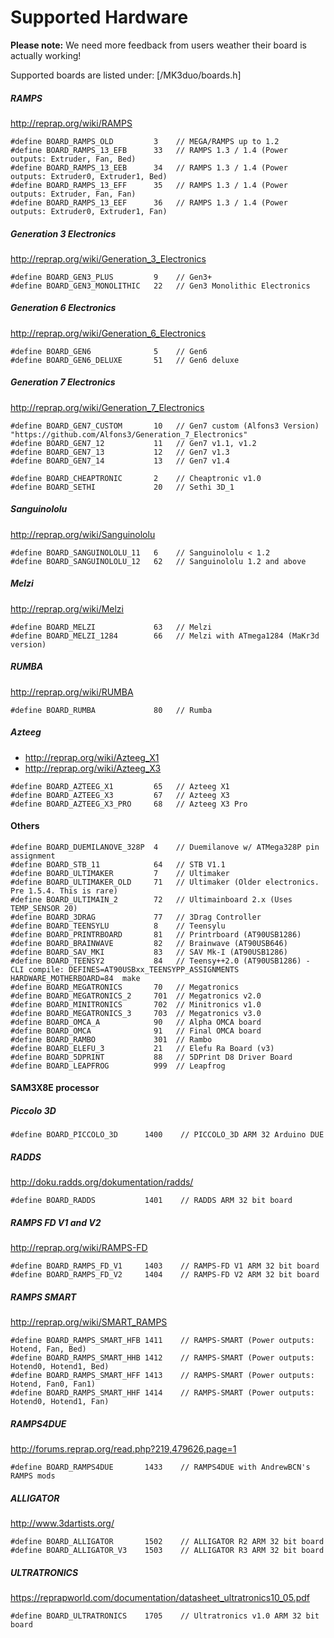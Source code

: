 # Supported Hardware

__Please note:__ We need more feedback from users weather their board is actually working!

Supported boards are listed under: [/MK3duo/boards.h]


##### RAMPS

http://reprap.org/wiki/RAMPS

```
#define BOARD_RAMPS_OLD         3    // MEGA/RAMPS up to 1.2
#define BOARD_RAMPS_13_EFB      33   // RAMPS 1.3 / 1.4 (Power outputs: Extruder, Fan, Bed)
#define BOARD_RAMPS_13_EEB      34   // RAMPS 1.3 / 1.4 (Power outputs: Extruder0, Extruder1, Bed)
#define BOARD_RAMPS_13_EFF      35   // RAMPS 1.3 / 1.4 (Power outputs: Extruder, Fan, Fan)
#define BOARD_RAMPS_13_EEF      36   // RAMPS 1.3 / 1.4 (Power outputs: Extruder0, Extruder1, Fan)
```

##### Generation 3 Electronics

http://reprap.org/wiki/Generation_3_Electronics

```
#define BOARD_GEN3_PLUS         9    // Gen3+
#define BOARD_GEN3_MONOLITHIC   22   // Gen3 Monolithic Electronics
```

##### Generation 6 Electronics

http://reprap.org/wiki/Generation_6_Electronics

```
#define BOARD_GEN6              5    // Gen6
#define BOARD_GEN6_DELUXE       51   // Gen6 deluxe
```

##### Generation 7 Electronics

http://reprap.org/wiki/Generation_7_Electronics

```
#define BOARD_GEN7_CUSTOM       10   // Gen7 custom (Alfons3 Version) "https://github.com/Alfons3/Generation_7_Electronics"
#define BOARD_GEN7_12           11   // Gen7 v1.1, v1.2
#define BOARD_GEN7_13           12   // Gen7 v1.3
#define BOARD_GEN7_14           13   // Gen7 v1.4
```


```
#define BOARD_CHEAPTRONIC       2    // Cheaptronic v1.0
#define BOARD_SETHI             20   // Sethi 3D_1
```

##### Sanguinololu

http://reprap.org/wiki/Sanguinololu

```
#define BOARD_SANGUINOLOLU_11   6    // Sanguinololu < 1.2
#define BOARD_SANGUINOLOLU_12   62   // Sanguinololu 1.2 and above

```

##### Melzi

http://reprap.org/wiki/Melzi

```
#define BOARD_MELZI             63   // Melzi
#define BOARD_MELZI_1284        66   // Melzi with ATmega1284 (MaKr3d version)
```

##### RUMBA

http://reprap.org/wiki/RUMBA

```
#define BOARD_RUMBA             80   // Rumba
```

##### Azteeg

  - http://reprap.org/wiki/Azteeg_X1
  - http://reprap.org/wiki/Azteeg_X3


```
#define BOARD_AZTEEG_X1         65   // Azteeg X1
#define BOARD_AZTEEG_X3         67   // Azteeg X3
#define BOARD_AZTEEG_X3_PRO     68   // Azteeg X3 Pro
```

#### Others

```
#define BOARD_DUEMILANOVE_328P  4    // Duemilanove w/ ATMega328P pin assignment
#define BOARD_STB_11            64   // STB V1.1
#define BOARD_ULTIMAKER         7    // Ultimaker
#define BOARD_ULTIMAKER_OLD     71   // Ultimaker (Older electronics. Pre 1.5.4. This is rare)
#define BOARD_ULTIMAIN_2        72   // Ultimainboard 2.x (Uses TEMP_SENSOR 20)
#define BOARD_3DRAG             77   // 3Drag Controller
#define BOARD_TEENSYLU          8    // Teensylu
#define BOARD_PRINTRBOARD       81   // Printrboard (AT90USB1286)
#define BOARD_BRAINWAVE         82   // Brainwave (AT90USB646)
#define BOARD_SAV_MKI           83   // SAV Mk-I (AT90USB1286)
#define BOARD_TEENSY2           84   // Teensy++2.0 (AT90USB1286) - CLI compile: DEFINES=AT90USBxx_TEENSYPP_ASSIGNMENTS HARDWARE_MOTHERBOARD=84  make
#define BOARD_MEGATRONICS       70   // Megatronics
#define BOARD_MEGATRONICS_2     701  // Megatronics v2.0
#define BOARD_MINITRONICS       702  // Minitronics v1.0
#define BOARD_MEGATRONICS_3     703  // Megatronics v3.0
#define BOARD_OMCA_A            90   // Alpha OMCA board
#define BOARD_OMCA              91   // Final OMCA board
#define BOARD_RAMBO             301  // Rambo
#define BOARD_ELEFU_3           21   // Elefu Ra Board (v3)
#define BOARD_5DPRINT           88   // 5DPrint D8 Driver Board
#define BOARD_LEAPFROG          999  // Leapfrog
```

#### SAM3X8E processor

##### Piccolo 3D

```
#define BOARD_PICCOLO_3D      1400    // PICCOLO_3D ARM 32 Arduino DUE
```

##### RADDS

http://doku.radds.org/dokumentation/radds/

```
#define BOARD_RADDS           1401    // RADDS ARM 32 bit board
```

##### RAMPS FD V1 and V2

http://reprap.org/wiki/RAMPS-FD

```
#define BOARD_RAMPS_FD_V1     1403    // RAMPS-FD V1 ARM 32 bit board
#define BOARD_RAMPS_FD_V2     1404    // RAMPS-FD V2 ARM 32 bit board
```

##### RAMPS SMART

http://reprap.org/wiki/SMART_RAMPS

```
#define BOARD_RAMPS_SMART_HFB 1411    // RAMPS-SMART (Power outputs: Hotend, Fan, Bed)
#define BOARD_RAMPS_SMART_HHB 1412    // RAMPS-SMART (Power outputs: Hotend0, Hotend1, Bed)
#define BOARD_RAMPS_SMART_HFF 1413    // RAMPS-SMART (Power outputs: Hotend, Fan0, Fan1)
#define BOARD_RAMPS_SMART_HHF 1414    // RAMPS-SMART (Power outputs: Hotend0, Hotend1, Fan)
```

##### RAMPS4DUE

http://forums.reprap.org/read.php?219,479626,page=1

```
#define BOARD_RAMPS4DUE       1433    // RAMPS4DUE with AndrewBCN's RAMPS mods
```

##### ALLIGATOR

http://www.3dartists.org/

```
#define BOARD_ALLIGATOR       1502    // ALLIGATOR R2 ARM 32 bit board
#define BOARD_ALLIGATOR_V3    1503    // ALLIGATOR R3 ARM 32 bit board
```

##### ULTRATRONICS

https://reprapworld.com/documentation/datasheet_ultratronics10_05.pdf

```
#define BOARD_ULTRATRONICS    1705    // Ultratronics v1.0 ARM 32 bit board
```
